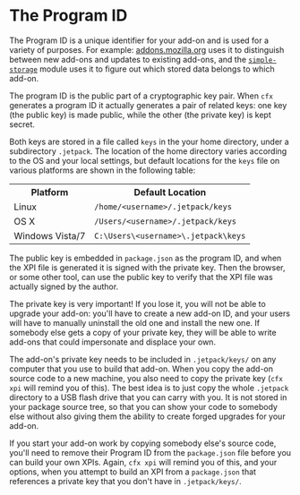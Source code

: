 # The Program ID #

The Program ID is a unique identifier for your add-on and is used for a variety
of purposes. For example: [addons.mozilla.org](http://addons.mozilla.org) uses
it to distinguish between new add-ons and updates to existing add-ons, and the
[`simple-storage`](/packages/addon-kit/docs/simple-storage) module uses it to
figure out which stored data belongs to which add-on.

The program ID is the public part of a cryptographic key pair. When `cfx`
generates a program ID it actually generates a pair of related keys: one key
(the public key) is made public, while the other (the private key) is kept
secret.

Both keys are stored in a file called `keys` in the your home directory,
under a subdirectory `.jetpack`. The location of the home directory varies
according to the OS and your local settings, but default locations for the
`keys` file on various platforms are shown in the following table:

<table>
	<tr>
		<th>Platform</th>
		<th>Default Location</th>
	</tr>
	<tr>
		<td>Linux</td>
		<td><code>/home/&ltusername&gt/.jetpack/keys</code></td>
	</tr>
	<tr>
		<td>OS X</td>
		<td><code>/Users/&ltusername&gt/.jetpack/keys</code></td>
	</tr>
	<tr>
		<td>Windows Vista/7</td>
		<td><code>C:\Users\&ltusername&gt\.jetpack\keys</code></td>
	</tr>
</table>


The public key is embedded in `package.json` as the program ID, and when the
XPI file is generated it is signed with the private key. Then the browser,
or some other tool, can use the public key to verify that the XPI file
was actually signed by the author.

The private key is very important! If you lose it, you will not be able to
upgrade your add-on: you'll have to create a new add-on ID, and your users will
have to manually uninstall the old one and install the new one. If somebody
else gets a copy of your private key, they will be able to write add-ons that
could impersonate and displace your own.

The add-on's private key needs to be included in `.jetpack/keys/` on any
computer that you use to build that add-on. When you copy the add-on source
code to a new machine, you also need to copy the private key (`cfx xpi` will
remind you of this). The best idea is to just copy the whole `.jetpack`
directory to a USB flash drive that you can carry with you. It is not stored
in your package source tree, so that you can show your code to somebody else
without also giving them the ability to create forged upgrades for your add-on.

If you start your add-on work by copying somebody else's source code, you'll
need to remove their Program ID from the `package.json` file before you can
build your own XPIs. Again, `cfx xpi` will remind you of this, and your
options, when you attempt to build an XPI from a `package.json` that
references a private key that you don't have in `.jetpack/keys/`.
